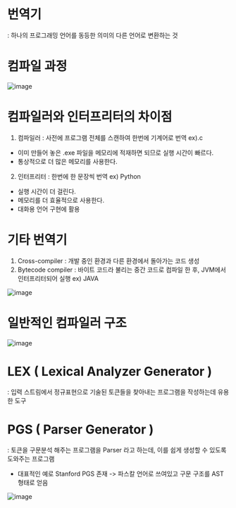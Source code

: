 # 번역기
: 하나의 프로그래밍 언어를 동등한 의미의 다른 언어로 변환하는 것

# 컴파일 과정

![image](https://github.com/flowersayo/school/assets/86418674/e8b6e431-e642-407d-8576-68dc401ca482)


# 컴파일러와 인터프리터의 차이점

1) 컴파일러
: 사전에 프로그램 전체를 스캔하여 한번에 기계어로 번역 ex).c
- 이미 만들어 놓은 .exe 파일을 메모리에 적재하면 되므로 실행 시간이 빠르다.
- 통상적으로 더 많은 메모리를 사용한다.

2) 인터프리터
: 한번에 한 문장씩 번역 ex) Python
- 실행 시간이 더 걸린다.
- 메모리를 더 효율적으로 사용한다.
- 대화용 언어 구현에 활용

# 기타 번역기

1) Cross-compiler : 개발 중인 환경과 다른 환경에서 돌아가는 코드 생성
2) Bytecode compiler : 바이트 코드라 불리는 중간 코드로 컴파일 한 후, JVM에서 인터프리터되어 실행 ex) JAVA

![image](https://github.com/flowersayo/school/assets/86418674/894f1989-d9dd-4baa-8ce9-5ab1a24e7e26)


# 일반적인 컴파일러 구조 

![image](https://github.com/flowersayo/school/assets/86418674/70d51652-41d9-45c5-854e-284e54dbb871)


# LEX ( Lexical Analyzer Generator )
: 입력 스트림에서 정규표현으로 기술된 토큰들을 찾아내는 프로그램을 작성하는데 유용한 도구


# PGS ( Parser Generator )
: 토큰을 구문분석 해주는 프로그램을 Parser 라고 하는데, 이를 쉽게 생성할 수 있도록 도와주는 프로그램
- 대표적인 예로 Stanford PGS 존재 -> 파스칼 언어로 쓰여있고 구문 구조를 AST 형태로 얻음 


![image](https://github.com/flowersayo/school/assets/86418674/6ec4f346-c5fe-4b6e-be59-3119ce00cf6e)


